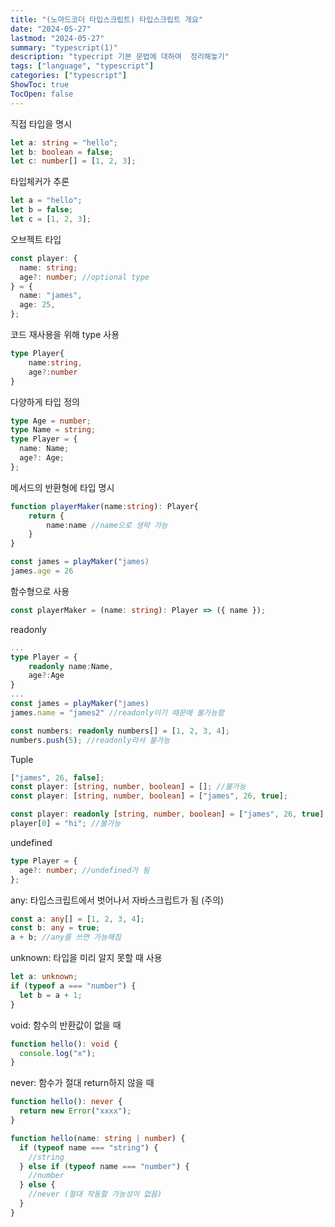 ```yaml
---
title: "(노마드코더 타입스크립트) 타입스크립트 개요"
date: "2024-05-27"
lastmod: "2024-05-27"
summary: "typescript(1)"
description: "typecript 기본 문법에 대하여  정리해놓기"
tags: ["language", "typescript"]
categories: ["typescript"]
ShowToc: true
TocOpen: false
---
```


직접 타입을 명시

```typescript
let a: string = "hello";
let b: boolean = false;
let c: number[] = [1, 2, 3];
```

타입체커가 추론

```typescript
let a = "hello";
let b = false;
let c = [1, 2, 3];
```

오브젝트 타입

```typescript
const player: {
  name: string;
  age?: number; //optional type
} = {
  name: "james",
  age: 25,
};
```

코드 재사용을 위해 type 사용

```typescript
type Player{
    name:string,
    age?:number
}
```

다양하게 타입 정의

```typescript
type Age = number;
type Name = string;
type Player = {
  name: Name;
  age?: Age;
};
```

메서드의 반환형에 타입 명시

```typescript
function playerMaker(name:string): Player{
    return {
        name:name //name으로 생략 가능
    }
}

const james = playMaker("james)
james.age = 26
```

함수형으로 사용

```typescript
const playerMaker = (name: string): Player => ({ name });
```

readonly

```typescript
...
type Player = {
    readonly name:Name,
    age?:Age
}
...
const james = playMaker("james)
james.name = "james2" //readonly이기 때문에 불가능함

```

```typescript
const numbers: readonly numbers[] = [1, 2, 3, 4];
numbers.push(5); //readonly라서 불가능
```

Tuple

```typescript
["james", 26, false];
const player: [string, number, boolean] = []; //불가능
const player: [string, number, boolean] = ["james", 26, true];

const player: readonly [string, number, boolean] = ["james", 26, true];
player[0] = "hi"; //불가능
```

undefined

```typescript
type Player = {
  age?: number; //undefined가 됨
};
```

any: 타입스크립트에서 벗어나서 자바스크립트가 됨 (주의)

```typescript
const a: any[] = [1, 2, 3, 4];
const b: any = true;
a + b; //any를 쓰면 가능해짐
```

unknown: 타입을 미리 알지 못할 때 사용

```typescript
let a: unknown;
if (typeof a === "number") {
  let b = a + 1;
}
```

void: 함수의 반환값이 없을 때

```typescript
function hello(): void {
  console.log("x");
}
```

never: 함수가 절대 return하지 않을 때

```typescript
function hello(): never {
  return new Error("xxxx");
}
```

```typescript
function hello(name: string | number) {
  if (typeof name === "string") {
    //string
  } else if (typeof name === "number") {
    //number
  } else {
    //never (절대 작동할 가능성이 없음)
  }
}
```

```typescript

```
